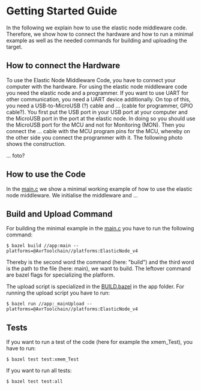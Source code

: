 # Getting Started Guide

In the following we explain how to use the elastic node middleware code.
Therefore, we show how to connect the hardware and how to run a minimal example as well as the needed commands for building and uploading the target.

## How to connect the Hardware

To use the Elastic Node Middleware Code, you have to connect your computer with the hardware.
For using the elastic node middleware code you need the elastic node and a programmer.
If you want to use UART for other communication, you need a UART device additionally.
On top of this, you need a USB-to-MicroUSB (?) cable and ... (cable for programmer, GPIO cable?).
You first put the USB port in your USB port at your computer and the MicroUSB port in the port at the elastic node.
In doing so you should use the MicroUSB port for the MCU and not for Monitoring (MON).
Then you connect the ... cable with the MCU program pins for the MCU, whereby on the other side you connect the programmer with it.
The following photo shows the construction.

... foto?

## How to use the Code

In the [main.c](../app/main.c) we show a minimal working example of how to use the elastic node middleware. 
We initialise the middleware and ...

## Build and Upload Command

For building the minimal example in the [main.c](../app/main.c) you have to run the following command: 

    $ bazel build //app:main --platforms=@AvrToolchain//platforms:ElasticNode_v4

Thereby is the second word the command (here: "build") and the third word is the path to the file (here: main), we want to build. 
The leftover command are bazel flags for specializing the platform.  
    
The upload script is specialized in the [BUILD.bazel](../app/BUILD.bazel) in the app folder. 
For running the upload script you have to run: 

	$ bazel run //app:_mainUpload --platforms=@AvrToolchain//platforms:ElasticNode_v4
    
## Tests

If you want to run a test of the code (here for example the xmem_Test), you have to run:

    $ bazel test test:xmem_Test

If you want to run all tests:

    $ bazel test test:all